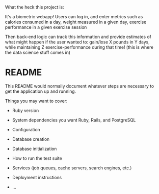 What the heck this project is: 

It's a biometric webapp! 
Users can log in, and enter metrics such as 
  calories consumed in a day, 
  weight measured in a given day, 
  exercise performance in a given exercise session 

Then back-end logic can track this information and provide estimates of what might happen if the user wanted to: 
 gain/lose X pounds in Y days, while maintaining Z exercise-performance during that time! (this is where the data science stuff comes in) 


# README

This README would normally document whatever steps are necessary to get the
application up and running.

Things you may want to cover:

* Ruby version

* System dependencies
you want Ruby, Rails, and PostgreSQL


* Configuration

* Database creation

* Database initialization

* How to run the test suite

* Services (job queues, cache servers, search engines, etc.)

* Deployment instructions

* ...
